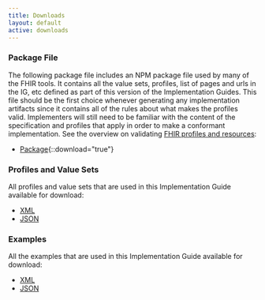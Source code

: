 ```yaml
---
title: Downloads
layout: default
active: downloads
---
```


### Package File

The following package file includes an NPM package file used by many of the FHIR tools.  It contains all the value sets, profiles, list of pages and urls in the IG, etc defined as part of this version of the Implementation Guides. This file should be the first choice whenever generating any implementation artifacts since it contains all of the rules about what makes the profiles valid. Implementers will still need to be familiar with the content of the specification and profiles that apply in order to make a conformant implementation. See the overview on validating [FHIR profiles and resources]({{site.data.fhir.path}}validation.html):

- [Package](package.tgz){::download="true"}





<!-- ================================================ -->
<!--  use this line to include an autogenerated list of all examples from the remove it if you would like to hand generate it -->


<!-- ================================================ -->

### Profiles and Value Sets

All profiles and value sets that are used in this Implementation Guide available for download:

- [XML](definitions.xml.zip)
- [JSON](definitions.json.zip)

### Examples

All the examples that are used in this Implementation Guide available for download:

- [XML](examples.xml.zip)
- [JSON](examples.json.zip)
